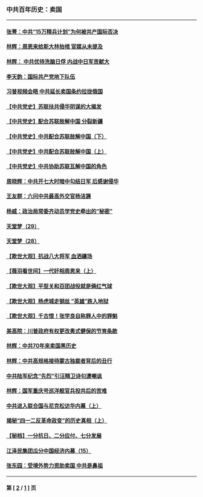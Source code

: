### 中共百年历史：卖国
---
#### [张菁：中共“15万精兵计划”为何被共产国际否决](../../pages/nf1176117/n13967677.md?09090430) 
#### [林辉：周恩来给斯大林抬棺 官媒从未提及](../../pages/nf1176117/n13961173.md?09090430) 
#### [林辉： 中共优待洗脑日俘 内战中日军贡献大](../../pages/nf1176117/n13624644.md?09090430) 
#### [李天韵：国际共产党地下队伍](../../pages/nf1176117/n13611808.md?09090430) 
#### [习普视频会晤 中共延长卖国条约拉拢俄国](../../pages/nf1176117/n13060971.md?09090430) 
#### [【中共党史】苏联扶共侵华阴谋的大揭发](../../pages/nf1176117/n13056050.md?09090430) 
#### [【中共党史】配合苏联肢解中国 分裂新疆](../../pages/nf1176117/n13040700.md?09090430) 
#### [【中共党史】中共配合苏联肢解中国（下）](../../pages/nf1176117/n13035660.md?09090430) 
#### [【中共党史】中共配合苏联肢解中国（上）](../../pages/nf1176117/n13030262.md?09090430) 
#### [【中共党史】中共协助苏联瓦解中国的角色](../../pages/nf1176117/n13018109.md?09090430) 
#### [周晓辉：中共开七大时暗中勾结日军 后感谢侵华](../../pages/nf1176117/n12921960.md?09090430) 
#### [王友群：六问中共最高外交官杨洁篪](../../pages/nf1176117/n12836495.md?09090430) 
#### [杨威：政治局常委齐动员学党史牵出的“秘密”](../../pages/nf1176117/n12764642.md?09090430) 
#### [天堂梦（29）](../../pages/nf1176117/n12408465.md?09090430) 
#### [天堂梦（28）](../../pages/nf1176117/n12408309.md?09090430) 
#### [【欺世大观】抗战八大将军 血洒疆场](../../pages/nf1176117/n12357044.md?09090430) 
#### [【薇羽看世间】一代奸相周恩来（上）](../../pages/nf1176117/n12401109.md?09090430) 
#### [【欺世大观】平型关和百团战役就是俩红气球](../../pages/nf1176117/n12359157.md?09090430) 
#### [【欺世大观】杨虎城走钢丝 “英雄”跌入地狱](../../pages/nf1176117/n12358840.md?09090430) 
#### [【欺世大观】千古恨！张学良自称罪人中的罪魁](../../pages/nf1176117/n12358629.md?09090430) 
#### [美高院：川普政府有权更改奥式健保的节育条款](../../pages/nf1176117/n12242171.md?09090430) 
#### [林辉：中共70年来卖国黑历史](../../pages/nf1176117/n11552181.md?09090430) 
#### [林辉：中共高规格接待蒙古独裁者背后的丑行](../../pages/nf1176117/n11225005.md?09090430) 
#### [中共陆军纪念“先烈”引汪精卫诗句遭嘲讽](../../pages/nf1176117/n11153345.md?09090430) 
#### [林辉：国军重庆号巡洋舰官兵投共后的苦难](../../pages/nf1176117/n10997801.md?09090430) 
#### [中共进入联合国与尼克松访华内幕（上）](../../pages/nf1176117/n10138788.md?09090430) 
#### [揭秘“四一二反革命政变”的历史真相（上）](../../pages/nf1176117/n9996650.md?09090430) 
#### [【秘档】一分抗日、二分应付、七分发展](../../pages/nf1176117/n9331484.md?09090430) 
#### [江泽民集团瓜分中国经济内幕（15）](../../pages/nf1176117/n9268584.md?09090430) 
#### [张东园：受境外势力资助卖国 中共是鼻祖](../../pages/nf1176117/n9272480.md?09090430) 

---
#### 第 [ [2](./2.md?09090430) / [1](./1.md?09090430) ] 页
